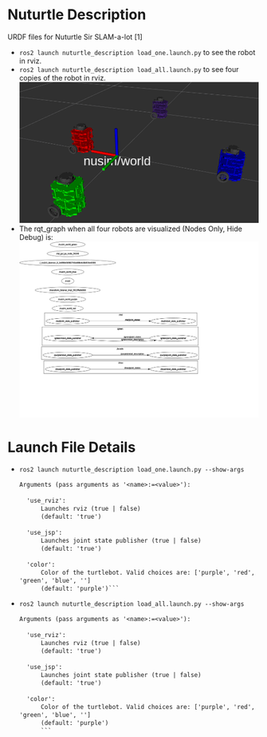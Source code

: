 # Nuturtle  Description
URDF files for Nuturtle Sir SLAM-a-lot [1]
* `ros2 launch nuturtle_description load_one.launch.py` to see the robot in rviz.
* `ros2 launch nuturtle_description load_all.launch.py` to see four copies of the robot in rviz.
![](images/rviz.png)
* The rqt_graph when all four robots are visualized (Nodes Only, Hide Debug) is:
![](images/rqt_graph.svg)
# Launch File Details
* `ros2 launch nuturtle_description load_one.launch.py --show-args`
  ```
  Arguments (pass arguments as '<name>:=<value>'):

    'use_rviz':
        Launches rviz (true | false)
        (default: 'true')

    'use_jsp':
        Launches joint state publisher (true | false)
        (default: 'true')

    'color':
        Color of the turtlebot. Valid choices are: ['purple', 'red', 'green', 'blue', '']
        (default: 'purple')```
* `ros2 launch nuturtle_description load_all.launch.py --show-args`
  ```
  Arguments (pass arguments as '<name>:=<value>'):

    'use_rviz':
        Launches rviz (true | false)
        (default: 'true')

    'use_jsp':
        Launches joint state publisher (true | false)
        (default: 'true')

    'color':
        Color of the turtlebot. Valid choices are: ['purple', 'red', 'green', 'blue', '']
        (default: 'purple')
        ```